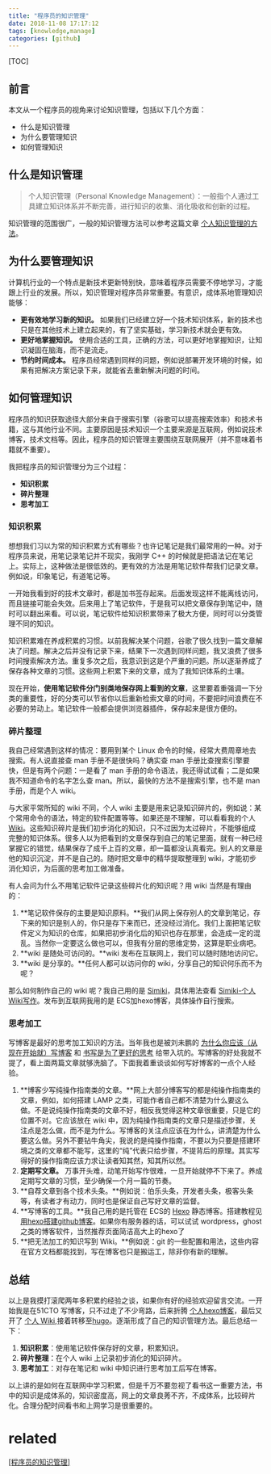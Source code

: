 ```yaml
---
title: "程序员的知识管理"
date: 2018-11-08 17:17:12
tags: [knowledge,manage]
categories: [github]
---
```


[TOC]

## 前言

本文从一个程序员的视角来讨论知识管理，包括以下几个方面：

- 什么是知识管理
- 为什么要管理知识
- 如何管理知识

## 什么是知识管理

> 个人知识管理（Personal Knowledge Management）：一般指个人通过工具建立知识体系并不断完善，进行知识的收集、消化吸收和创新的过程。

知识管理的范围很广，一般的知识管理方法可以参考这篇文章 [个人知识管理的方法](http://www.jianshu.com/p/dbdac17eb9ff)。

## 为什么要管理知识

计算机行业的一个特点是新技术更新特别快，意味着程序员需要不停地学习，才能跟上行业的发展。所以，知识管理对程序员非常重要。有意识，成体系地管理知识能够：

- **更有效地学习新的知识。**
  如果我们已经建立好一个技术知识体系，新的技术也只是在其他技术上建立起来的，有了坚实基础，学习新技术就会更有效。
- **更好地掌握知识。**
  使用合适的工具，正确的方法，可以更好地掌握知识，让知识凝固在脑海，而不是流走。
- **节约时间成本。**
  程序员经常遇到同样的问题，例如说部署开发环境的时候，如果有把解决方案记录下来，就能省去重新解决问题的时间。

## 如何管理知识

程序员的知识获取途径大部分来自于搜索引擎（谷歌可以提高搜索效率）和技术书籍，这与其他行业不同。主要原因是技术知识一个主要来源是互联网，例如说技术博客，技术文档等。因此，程序员的知识管理主要围绕互联网展开（并不意味着书籍就不重要）。

我把程序员的知识管理分为三个过程：

- **知识积累**
- **碎片整理**
- **思考加工**

### 知识积累

想想我们习以为常的知识积累方式有哪些？也许记笔记是我们最常用的一种。对于程序员来说，用笔记录笔记并不现实，我刚学 C++ 的时候就是把语法记在笔记上。实际上，这种做法是很低效的。更有效的方法是用笔记软件帮我们记录文章。例如说，印象笔记，有道笔记等。

一开始我看到好的技术文章时，都是加书签存起来。后面发现这样不能离线访问，而且链接可能会失效。后来用上了笔记软件，于是我可以把文章保存到笔记中，随时可以翻出来看。可以说，笔记软件给知识积累带来了极大方便，同时可以分类管理不同的知识。

知识积累难在养成积累的习惯。以前我解决某个问题，谷歌了很久找到一篇文章解决了问题。解决之后并没有记录下来，结果下一次遇到同样问题，我又浪费了很多时间搜索解决方法。重复多次之后，我意识到这是个严重的问题。所以逐渐养成了保存各种文章的习惯。这些网上积累下来的文章，成为了我知识体系的土壤。

现在开始，**使用笔记软件分门别类地保存网上看到的文章**，这里要着重强调一下分类的重要性，好的分类可以节省你以后重新检索文章的时间，不要把时间浪费在不必要的劳动上。笔记软件一般都会提供浏览器插件，保存起来是很方便的。

### 碎片整理

我自己经常遇到这样的情况：要用到某个 Linux 命令的时候，经常大费周章地去搜索。有人说直接查 man 手册不是很快吗？确实查 man 手册比查搜索引擎要快，但是有两个问题：一是看了 man 手册的命令语法，我还得试试看；二是如果我不知道命令的名字怎么查 man。所以，最快的方法不是搜索引擎，也不是 man 手册，而是个人 wiki。

与大家平常所知的 wiki 不同，个人 wiki 主要是用来记录知识碎片的，例如说：某个常用命令的语法，特定的软件配置等等。如果还是不理解，可以看看我的个人 [Wiki](http://wiki.fenghong.tech/)。这些知识碎片是我们初步消化的知识，只不过因为太过碎片，不能够组成完整的知识体系。很多人以为把看到的文章保存到自己的笔记里面，就有一种已经掌握它的错觉，结果保存了成千上百的文章，却一篇都没认真看完。别人的文章是他的知识沉淀，并不是自己的。随时把文章中的精华提取整理到 wiki，才能初步消化知识，为后面的思考加工做准备。

有人会问为什么不用笔记软件记录这些碎片化的知识呢？用 wiki 当然是有理由的：

1. **笔记软件保存的主要是知识原料。**我们从网上保存别人的文章到笔记，存下来的知识是别人的，你只是存下来而已，还没经过消化。我们上面把笔记软件定义为知识的仓库，如果把初步消化后的知识也存在那里，会造成一定的混乱。当然你一定要这么做也可以，但我有分层的思维定势，这算是职业病吧。
2. **wiki 是随处可访问的。**wiki 发布在互联网上，我们可以随时随地访问它。
3. **wiki 是分享的。**任何人都可以访问你的 wiki，分享自己的知识何乐而不为呢？

那么如何制作自己的 wiki 呢？我自己用的是 [Simiki](http://simiki.org/)，具体用法查看 [Simiki-个人Wiki写作](http://wiki.fenghong.tech/intro/gettingstarted.html)。发布到互联网我用的是 ECS加hexo博客，具体操作自行搜索。

### 思考加工

写博客是最好的思考加工知识的方法。当年我也是被刘未鹏的 [为什么你应该（从现在开始就）写博客](http://mindhacks.cn/2009/02/15/why-you-should-start-blogging-now/) 和 [书写是为了更好的思考](http://mindhacks.cn/2009/02/09/writing-is-better-thinking/) 给带入坑的。写博客的好处我就不提了，看上面两篇文章就够洗脑了。下面我着重谈谈如何写好博客的一点个人经验。

1. **博客少写纯操作指南类的文章。**网上大部分博客写的都是纯操作指南类的文章，例如，如何搭建 LAMP 之类，可能作者自己都不清楚为什么要这么做。不是说纯操作指南类的文章不好，相反我觉得这种文章很重要，只是它的位置不对。它应该放在 wiki 中，因为纯操作指南类的文章只是描述步骤，关注点是怎么做，而不是为什么。写博客的关注点应该在为什么，讲清楚为什么要这么做。另外不要钻牛角尖，我说的是纯操作指南，不要以为只要是搭建环境之类的文章都不能写，这里的“纯”代表只给步骤，不提背后的原理。其实写得好的操作指南应该力求让读者知其然，知其所以然。
2. **定期写文章。** 万事开头难，动笔开始写作很难，一旦开始就停不下来了。养成定期写文章的习惯，至少确保一个月一篇的节奏。
3. **自荐文章到各个技术头条。**例如说：伯乐头条，开发者头条，极客头条等，有读者才有动力，同时也是保证自己写好文章的监督。
4. **写博客的工具。**我自己用的是托管在 ECS的 [Hexo](https://hexo.io/zh-cn/docs/index.html) 静态博客。搭建教程见 [用hexo搭建github博客](https://blog.fenghong.tech/2018-06-10-hexo-easy-deploy/)。如果你有服务器的话，可以试试 wordpress，ghost 之类的博客软件，当然推荐页面简洁高大上的hexo了
5. **把无法加工的知识写到 Wiki。**例如说：git 的一些配置和用法，这些内容在官方文档都能找到，写在博客也只是搬运工，除非你有新的理解。

## 总结

以上是我摸打滚爬两年多积累的经验之谈，如果你有好的经验欢迎留言交流。一开始我是在51CTO 写博客，只不过走了不少弯路，后来折腾 [个人hexo博客](https://fenghong.tech/)，最后又开了 [个人 Wiki](http://wiki.fenghong.tech),接着转移至[hugo](https://blog.fenghong.tech)。逐渐形成了自己的知识管理方法。最后总结一下：

1. **知识积累**：使用笔记软件保存好的文章，积累知识。
2. **碎片整理**：在个人 wiki 上记录初步消化的知识碎片。
3. **思考加工**：对存在笔记和 wiki 中知识进行思考加工后写在博客。

以上讲的是如何在互联网中学习积累，但是千万不要忽视了看书这一重要方法，书中的知识是成体系的，知识密度高，网上的文章良莠不齐，不成体系，比较碎片化。合理分配时间看书和上网学习是很重要的。

# related

[[程序员的知识管理]](http://blog.jobbole.com/101321/)
